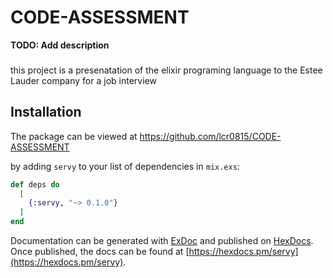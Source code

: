 # CODE-ASSESSMENT

**TODO: Add description**
###
this project is a presenatation of the elixir programing language
to the Estee Lauder company for a job interview

## Installation

The package can be viewed at 
https://github.com/lcr0815/CODE-ASSESSMENT

by adding `servy` to your list of dependencies in `mix.exs`:

```elixir
def deps do
  [
    {:servy, "~> 0.1.0"}
  ]
end
```

Documentation can be generated with [ExDoc](https://github.com/elixir-lang/ex_doc)
and published on [HexDocs](https://hexdocs.pm). Once published, the docs can
be found at [https://hexdocs.pm/servy](https://hexdocs.pm/servy).

